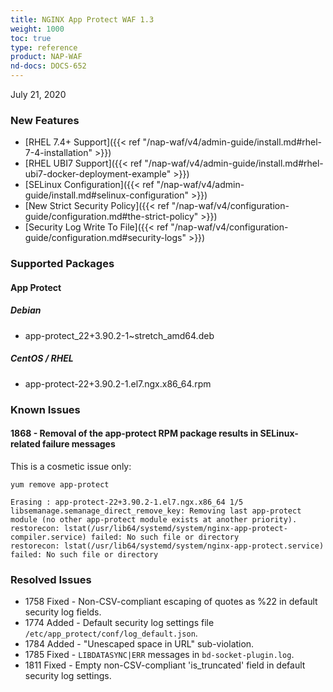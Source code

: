 ```yaml
---
title: NGINX App Protect WAF 1.3
weight: 1000
toc: true
type: reference
product: NAP-WAF
nd-docs: DOCS-652
---
```


July 21, 2020

### New Features

- [RHEL 7.4+ Support]({{< ref "/nap-waf/v4/admin-guide/install.md#rhel-7-4-installation" >}})
- [RHEL UBI7 Support]({{< ref "/nap-waf/v4/admin-guide/install.md#rhel-ubi7-docker-deployment-example" >}})
- [SELinux Configuration]({{< ref "/nap-waf/v4/admin-guide/install.md#selinux-configuration" >}})
- [New Strict Security Policy]({{< ref "/nap-waf/v4/configuration-guide/configuration.md#the-strict-policy" >}})
- [Security Log Write To File]({{< ref "/nap-waf/v4/configuration-guide/configuration.md#security-logs" >}})


### Supported Packages

#### App Protect

##### Debian

- app-protect_22+3.90.2-1~stretch_amd64.deb

##### CentOS / RHEL

- app-protect-22+3.90.2-1.el7.ngx.x86_64.rpm


### Known Issues

#### 1868 - Removal of the app-protect RPM package results in SELinux-related failure messages

This is a cosmetic issue only:

```shell
yum remove app-protect

Erasing : app-protect-22+3.90.2-1.el7.ngx.x86_64 1/5
libsemanage.semanage_direct_remove_key: Removing last app-protect module (no other app-protect module exists at another priority).
restorecon: lstat(/usr/lib64/systemd/system/nginx-app-protect-compiler.service) failed: No such file or directory
restorecon: lstat(/usr/lib64/systemd/system/nginx-app-protect.service) failed: No such file or directory
```

### Resolved Issues

- 1758 Fixed - Non-CSV-compliant escaping of quotes as %22 in default security log fields.
- 1774 Added - Default security log settings file `/etc/app_protect/conf/log_default.json`.
- 1784 Added - "Unescaped space in URL" sub-violation.
- 1785 Fixed - `LIBDATASYNC|ERR` messages in `bd-socket-plugin.log`.
- 1811 Fixed - Empty non-CSV-compliant 'is_truncated' field in default security log settings.
